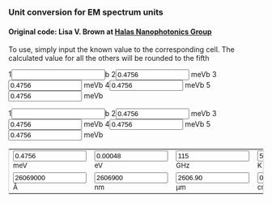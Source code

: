 ### Unit conversion for EM spectrum units
#### Original code: Lisa V. Brown at <a href="http://halas.rice.edu/conversions">Halas Nanophotonics Group</a>
To use, simply input the known value to the corresponding cell. The calculated value for all the others will be rounded to the fifth 

<form name="conversion">
1<input type="text" id="name" name="name">b
2<input name="meV" type="text" onkeyup="meVconvert()" value="0.4756" size="15"></input> meVb
3<input name="meV" type="text" onkeyup="meVconvert()" value="0.4756" size="15" id="name"></input> meVb
4<input name="meV" type="text" onkeyup="meVconvert()" value="0.4756" size="15"/> meVb
5<input name="meV" type="text" onkeyup="meVconvert()" value="0.4756" size="15" id="name"/> meVb
</form>
1<input type="text" id="name" name="name">b
2<input name="meV" type="text" onkeyup="meVconvert()" value="0.4756" size="15"></input> meVb
3<input name="meV" type="text" onkeyup="meVconvert()" value="0.4756" size="15" id="name"></input> meVb
4<input name="meV" type="text" onkeyup="meVconvert()" value="0.4756" size="15"/> meVb
5<input name="meV" type="text" onkeyup="meVconvert()" value="0.4756" size="15" id="name"/> meVb


<form name="conversion">
<table cellpadding="2" align="center" style="border-width:1px" bordercolor="#CCCCCC">
<tr>
<td><span style="font-size:10pt"><input name="meV" onkeyup="meVconvert()" value="0.4756"size="15"></input> meV</span></td>
<td><span style="font-size:10pt"><input name="eV" onkeyup="eVconvert()" value="0.00048" size="15"></input> eV</span></td>
<td><span style="font-size:10pt"><input name="GHz" onkeyup="GHzconvert()" value="115" size="15"></input> GHz</span></td>
<td><span style="font-size:10pt"><input name="T" onkeyup="Tconvert()" value="5.51911" size="15"></input> K</span></td>
</tr><tr>
<td><span style="font-size:10pt"><input name="A" onkeyup="angstromconvert()" value="26069000" size="15"></input> &#8491;</span></td>          
<td><span style="font-size:10pt"><input name="nm" onkeyup="nmconvert()" value="2606900" size="15"></input> nm</span></td>
<td><span style="font-size:10pt"><input name="micron" onkeyup="micronconvert()" value="2606.90" size="15"></input> &#181;m</span></td>
<td><span style="font-size:10pt"><input name="cm" onkeyup="cmconvert()" value="0.26069" size="15"></input> cm</span></td>
</tr></table></form>

<script language="javascript">
c=299792458;
h=4.135667516e-15;
hc = h*c;
kB=8.6173305e-5;
function roundfive(num){
round = (Math.round(num*100000))/100000
return (round.toFixed(5))
}
function eVconvert(){
with (document.conversion){
meV.value=roundfive(eV.value*(1e3));
T.value=roundfive(eV.value/kB);
GHz.value=roundfive(eV.value/h*(1e-9));
A.value=roundfive(hc/eV.value*(1e10));
nm.value=roundfive(hc/eV.value*(1e9));
micron.value=roundfive(hc/eV.value*(1e6));
cm.value=roundfive(hc/eV.value*(1e2));
}}
function meVconvert(){
with (document.conversion){
eV.value=roundfive(meV.value*(1e-3));
GHz.value=roundfive(meV.value/h*(1e-9)*(1e-3));
T.value=roundfive(meV.value/kB*(1e-3));
A.value=roundfive(hc/meV.value*(1e10)*(1e3));
nm.value=roundfive(hc/meV.value*(1e9)*(1e3));
micron.value=roundfive(hc/meV.value*(1e6)*(1e3));
cm.value=roundfive(hc/meV.value*(1e2)*(1e3));
}}
function GHzconvert(){
with (document.conversion){
eV.value=roundfive(h*GHz.value*(1e9));
meV.value=roundfive(h*GHz.value*(1e9)*(1e3));
T.value=roundfive(h/kB*GHz.value*(1e9));
A.value=roundfive(c/GHz.value*(1e-9)*(1e10));
nm.value=roundfive(c/GHz.value*(1e-9)*(1e9));
micron.value=roundfive(c/GHz.value*(1e-9)*(1e6));
cm.value=roundfive(c/GHz.value*(1e-9)*(1e2));
}}

function Tconvert(){
with (document.conversion){
eV.value=roundfive(kB*T.value);
meV.value=roundfive(kB*T.value*(1e3));
GHz.value=roundfive(kB/h*T.value*(1e-9));
A.value=roundfive(hc/kB/T.value*(1e10));
nm.value=roundfive(hc/kB/T.value*(1e9));
micron.value=roundfive(hc/kB/T.value*(1e6));
cm.value=roundfive(hc/kB/T.value*(1e2));
}}

function angstromconvert(){
with (document.conversion){
eV.value=roundfive(hc/A.value*(1e10));
meV.value=roundfive(hc/A.value*(1e10)*(1e3));
GHz.value=roundfive(c/A.value*(1e10)*(1e-9));
T.value=roundfive(hc/kB/A.value*(1e10));
nm.value=roundfive(A.value*(1e-1));
micron.value=roundfive(A.value*(1e-4));
cm.value=roundfive(A.value*(1e-8));
}}
function nmconvert(){
with (document.conversion){
eV.value=roundfive(hc/nm.value*(1e9));
meV.value=roundfive(hc/nm.value*(1e9)*(1e3));
GHz.value=roundfive(c/nm.value*(1e9)*(1e-9));
T.value=roundfive(hc/kB/nm.value*(1e9));
A.value=roundfive(nm.value*(10));
micron.value=roundfive(nm.value*(1e-3));
cm.value=roundfive(nm.value*(1e-7));
}}
function micronconvert(){
with (document.conversion){
eV.value=roundfive(hc/micron.value*(1e6));
meV.value=roundfive(hc/micron.value*(1e6)*(1e3));
GHz.value=roundfive(c/micron.value*(1e6)*(1e-9));
T.value=roundfive(hc/kB/micron.value*(1e6));
A.value=roundfive(micron.value*(1e4));
nm.value=roundfive(micron.value*(1e3));
cm.value=roundfive(micron.value*(1e-4));
}}

function cmconvert(){
with (document.conversion){
eV.value=roundfive(hc/cm.value*(1e2));
meV.value=roundfive(hc/cm.value*(1e2)*(1e3));
GHz.value=roundfive(c/cm.value*(1e2)*(1e-9));
T.value=roundfive(hc/kB/cm.value*(1e2));
A.value=roundfive(cm.value*(1e8));
nm.value=roundfive(cm.value*(1e7));
micron.value=roundfive(cm.value*(1e4));
}}

#### Useful lines
HI 21 cm line: 1.420405752 GHz

Ly	&alpha;: 121.567 nm

CO J:1	&rarr;0: 115 GHz
